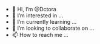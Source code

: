 - 👋 Hi, I’m @Dctora
- 👀 I’m interested in ...
- 🌱 I’m currently learning ...
- 💞️ I’m looking to collaborate on ...
- 📫 How to reach me ...

<!---
Dctora/Dctora is a ✨ special ✨ repository because its `README.md` (this file) appears on your GitHub profile.
You can click the Preview link to take a look at your changes.
--->
